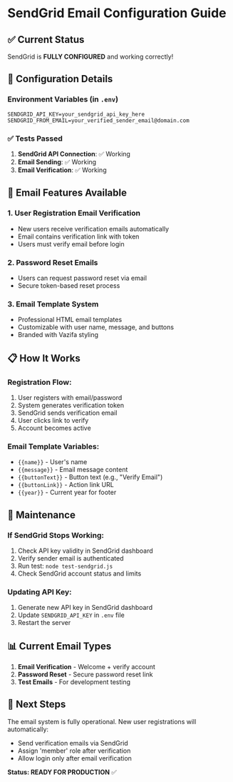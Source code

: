 # SendGrid Email Configuration Guide

## ✅ Current Status
SendGrid is **FULLY CONFIGURED** and working correctly!

## 📧 Configuration Details

### Environment Variables (in `.env`)
```env
SENDGRID_API_KEY=your_sendgrid_api_key_here
SENDGRID_FROM_EMAIL=your_verified_sender_email@domain.com
```

### ✅ Tests Passed
1. **SendGrid API Connection**: ✅ Working
2. **Email Sending**: ✅ Working
3. **Email Verification**: ✅ Working

## 🚀 Email Features Available

### 1. User Registration Email Verification
- New users receive verification emails automatically
- Email contains verification link with token
- Users must verify email before login

### 2. Password Reset Emails
- Users can request password reset via email
- Secure token-based reset process

### 3. Email Template System
- Professional HTML email templates
- Customizable with user name, message, and buttons
- Branded with Vazifa styling

## 📋 How It Works

### Registration Flow:
1. User registers with email/password
2. System generates verification token
3. SendGrid sends verification email
4. User clicks link to verify
5. Account becomes active

### Email Template Variables:
- `{{name}}` - User's name
- `{{message}}` - Email message content
- `{{buttonText}}` - Button text (e.g., "Verify Email")
- `{{buttonLink}}` - Action link URL
- `{{year}}` - Current year for footer

## 🔧 Maintenance

### If SendGrid Stops Working:
1. Check API key validity in SendGrid dashboard
2. Verify sender email is authenticated
3. Run test: `node test-sendgrid.js`
4. Check SendGrid account status and limits

### Updating API Key:
1. Generate new API key in SendGrid dashboard
2. Update `SENDGRID_API_KEY` in `.env` file
3. Restart the server

## 📊 Current Email Types

1. **Email Verification** - Welcome + verify account
2. **Password Reset** - Secure password reset link
3. **Test Emails** - For development testing

## 🎯 Next Steps

The email system is fully operational. New user registrations will automatically:
- Send verification emails via SendGrid
- Assign 'member' role after verification
- Allow login only after email verification

**Status: READY FOR PRODUCTION** ✅
